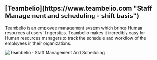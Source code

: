 
<h2>[Teambelio](https://www.teambelio.com "Staff Management and scheduling - shift basis")</h2> 

Teambelio is an employee management system which brings Human resources at users' fingerstips. Teambelio makes it incredibly easy for Human resources managers to track the schedule and workflow of the employees in theïr organizations.

![Teambelio - Staff Management And Scheduling]({{site.baseurl}}/teamelio_fronpage_img.PNG)
